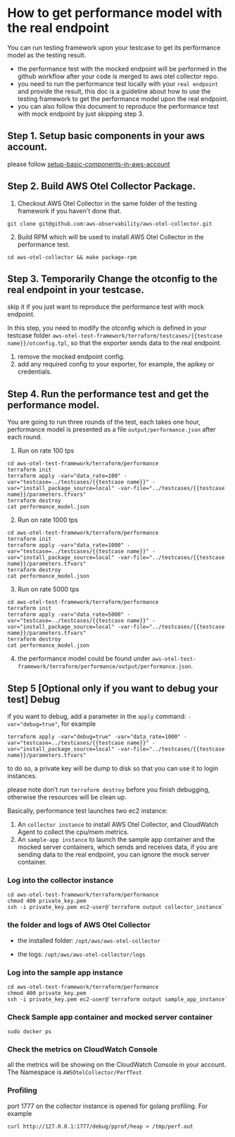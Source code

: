 # How to get performance model with the real endpoint

You can run testing framework upon your testcase to get its performance model as the testing result. 
* the performance test with the mocked endpoint will be performed in the github workflow after your code is merged to aws otel collector repo. 
* you need to run the performance test locally with your `real endpoint` and provide the result, this doc is a guideline about how to use the testing framework to get the performance model upon the real endpoint.
* you can also follow this document to reproduce the performance test with mock endpoint by just skipping step 3.

## Step 1. Setup basic components in your aws account.

please follow [setup-basic-components-in-aws-account](setup-basic-components-in-aws-account.md)


## Step 2. Build AWS Otel Collector Package. 

1. Checkout AWS Otel Collector in the same folder of the testing framework if you haven't done that.

```
git clone git@github.com:aws-observability/aws-otel-collector.git
```

2. Build RPM which will be used to install AWS Otel Collector in the performance test.

```
cd aws-otel-collector && make package-rpm
```

## Step 3. Temporarily Change the otconfig to the real endpoint in your testcase.

skip it if you just want to reproduce the performance test with mock endpoint.

In this step, you need to modify the otconfig which is defined in your testcase folder `aws-otel-test-framework/terraform/testcases/{{testcase name}}/otconfig.tpl`, so that the exporter sends data to the real endpoint.

1. remove the mocked endpoint config.
2. add any required config to your exporter, for example, the apikey or credentials.


## Step 4. Run the performance test and get the performance model.

You are going to run three rounds of the test, each takes one hour, performance model is presented as a file `output/performance.json` after each round.

1. Run on rate 100 tps

```shell
cd aws-otel-test-framework/terraform/performance
terraform init
terraform apply -var="data_rate=100" -var="testcase=../testcases/{{testcase name}}" -var="install_package_source=local" -var-file="../testcases/{{testcase name}}/parameters.tfvars"
terraform destroy
cat performance_model.json
```

2. Run on rate 1000 tps

```shell
cd aws-otel-test-framework/terraform/performance
terraform init
terraform apply -var="data_rate=1000" -var="testcase=../testcases/{{testcase name}}" -var="install_package_source=local" -var-file="../testcases/{{testcase name}}/parameters.tfvars"
terraform destroy
cat performance_model.json
```

3. Run on rate 5000 tps

```shell
cd aws-otel-test-framework/terraform/performance
terraform init
terraform apply -var="data_rate=5000" -var="testcase=../testcases/{{testcase name}}" -var="install_package_source=local" -var-file="../testcases/{{testcase name}}/parameters.tfvars"
terraform destroy
cat performance_model.json
```

4. the performance model could be found under `aws-otel-test-framework/terraform/performance/output/performance.json`.


## Step 5 [Optional only if you want to debug your test]  Debug

if you want to debug,  add a parameter in the `apply` command: `-var="debug=true"`, for example

```
terraform apply -var="debug=true" -var="data_rate=1000" -var="testcase=../testcases/{{testcase name}}" -var="install_package_source=local" -var-file="../testcases/{{testcase name}}/parameters.tfvars"
```

to do so, a private key will be dump to disk so that you can use it to login instances.

please note don't run `terraform destroy` before you finish debugging, otherwise the resources will be clean up.

Basically, performance test launches two ec2 instance:

1. An `collector instance` to install AWS Otel Collector, and CloudWatch Agent to collect the cpu/mem metrics.
2. An `sample-app instance` to launch the sample app container and the mocked server containers, which sends and receives data, if you are sending data to the real endpoint, you can ignore the mock server container. 

### Log into the collector instance

```shell
cd aws-otel-test-framework/terraform/performance
chmod 400 private_key.pem
ssh -i private_key.pem ec2-user@`terraform output collector_instance`
```

### the folder and logs of AWS Otel Collector

* the installed folder: `/opt/aws/aws-otel-collector`

* the logs: `/opt/aws/aws-otel-collector/logs`

### Log into the sample app instance

```
cd aws-otel-test-framework/terraform/performance
chmod 400 private_key.pem
ssh -i private_key.pem ec2-user@`terraform output sample_app_instance`
```

### Check Sample app container and mocked server container

```
sudo docker ps
```

### Check the metrics on CloudWatch Console

all the metrics will be showing on the CloudWatch Console in your account. The Namespace is `AWSOtelCollector/PerfTest`

### Profiling

port 1777 on the collector instance is opened for golang profiling. For example

```
curl http://127.0.0.1:1777/debug/pprof/heap > /tmp/perf.out
```

